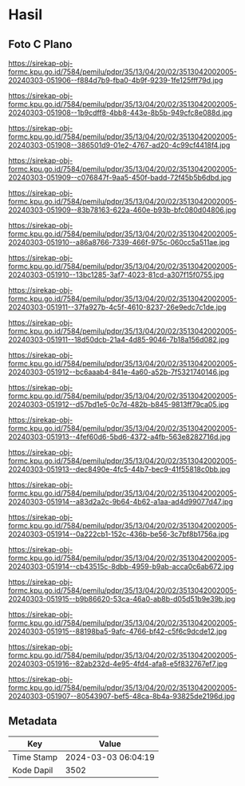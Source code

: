 # Hasil

## Foto C Plano

https://sirekap-obj-formc.kpu.go.id/7584/pemilu/pdpr/35/13/04/20/02/3513042002005-20240303-051906--f884d7b9-fba0-4b9f-9239-1fe125fff79d.jpg

https://sirekap-obj-formc.kpu.go.id/7584/pemilu/pdpr/35/13/04/20/02/3513042002005-20240303-051908--1b9cdff8-4bb8-443e-8b5b-949cfc8e088d.jpg

https://sirekap-obj-formc.kpu.go.id/7584/pemilu/pdpr/35/13/04/20/02/3513042002005-20240303-051908--386501d9-01e2-4767-ad20-4c99cf4418f4.jpg

https://sirekap-obj-formc.kpu.go.id/7584/pemilu/pdpr/35/13/04/20/02/3513042002005-20240303-051909--c076847f-9aa5-450f-badd-72f45b5b6dbd.jpg

https://sirekap-obj-formc.kpu.go.id/7584/pemilu/pdpr/35/13/04/20/02/3513042002005-20240303-051909--83b78163-622a-460e-b93b-bfc080d04806.jpg

https://sirekap-obj-formc.kpu.go.id/7584/pemilu/pdpr/35/13/04/20/02/3513042002005-20240303-051910--a86a8766-7339-466f-975c-060cc5a511ae.jpg

https://sirekap-obj-formc.kpu.go.id/7584/pemilu/pdpr/35/13/04/20/02/3513042002005-20240303-051910--13bc1285-3af7-4023-81cd-a307f15f0755.jpg

https://sirekap-obj-formc.kpu.go.id/7584/pemilu/pdpr/35/13/04/20/02/3513042002005-20240303-051911--37fa927b-4c5f-4610-8237-26e9edc7c1de.jpg

https://sirekap-obj-formc.kpu.go.id/7584/pemilu/pdpr/35/13/04/20/02/3513042002005-20240303-051911--18d50dcb-21a4-4d85-9046-7b18a156d082.jpg

https://sirekap-obj-formc.kpu.go.id/7584/pemilu/pdpr/35/13/04/20/02/3513042002005-20240303-051912--bc6aaab4-841e-4a60-a52b-7f5321740146.jpg

https://sirekap-obj-formc.kpu.go.id/7584/pemilu/pdpr/35/13/04/20/02/3513042002005-20240303-051912--d57bd1e5-0c7d-482b-b845-9813ff79ca05.jpg

https://sirekap-obj-formc.kpu.go.id/7584/pemilu/pdpr/35/13/04/20/02/3513042002005-20240303-051913--4fef60d6-5bd6-4372-a4fb-563e8282716d.jpg

https://sirekap-obj-formc.kpu.go.id/7584/pemilu/pdpr/35/13/04/20/02/3513042002005-20240303-051913--dec8490e-4fc5-44b7-bec9-41f55818c0bb.jpg

https://sirekap-obj-formc.kpu.go.id/7584/pemilu/pdpr/35/13/04/20/02/3513042002005-20240303-051914--a83d2a2c-9b64-4b62-a1aa-ad4d99077d47.jpg

https://sirekap-obj-formc.kpu.go.id/7584/pemilu/pdpr/35/13/04/20/02/3513042002005-20240303-051914--0a222cb1-152c-436b-be56-3c7bf8b1756a.jpg

https://sirekap-obj-formc.kpu.go.id/7584/pemilu/pdpr/35/13/04/20/02/3513042002005-20240303-051914--cb43515c-8dbb-4959-b9ab-acca0c6ab672.jpg

https://sirekap-obj-formc.kpu.go.id/7584/pemilu/pdpr/35/13/04/20/02/3513042002005-20240303-051915--b9b86620-53ca-46a0-ab8b-d05d51b9e39b.jpg

https://sirekap-obj-formc.kpu.go.id/7584/pemilu/pdpr/35/13/04/20/02/3513042002005-20240303-051915--88198ba5-9afc-4766-bf42-c5f6c9dcde12.jpg

https://sirekap-obj-formc.kpu.go.id/7584/pemilu/pdpr/35/13/04/20/02/3513042002005-20240303-051916--82ab232d-4e95-4fd4-afa8-e5f832767ef7.jpg

https://sirekap-obj-formc.kpu.go.id/7584/pemilu/pdpr/35/13/04/20/02/3513042002005-20240303-051907--80543907-bef5-48ca-8b4a-93825de2196d.jpg


## Metadata

| Key        | Value               |
| ---------- | ------------------- |
| Time Stamp | 2024-03-03 06:04:19 |
| Kode Dapil | 3502                |



